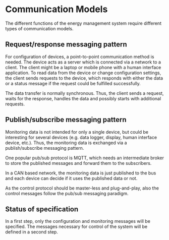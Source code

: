 # Communication Models

The different functions of the energy management system require different types of communication models.

## Request/response messaging pattern

For configuration of devices, a point-to-point communication method is needed. The device acts as a server which is connected via a network to a client. The client might be a laptop or mobile phone with a human interface application. To read data from the device or change configuration settings, the client sends requests to the device, which responds with either the data or a status message if the request could be fulfilled successfully.

The data transfer is normally synchronous. Thus, the client sends a request, waits for the response, handles the data and possibly starts with additional requests.

## Publish/subscribe messaging pattern

Monitoring data is not intended for only a single device, but could be interesting for several devices (e.g. data logger, display, human interface device, etc.). Thus, the monitoring data is exchanged via a publish/subscribe messaging pattern.

One popular pub/sub protocol is MQTT, which needs an intermediate broker to store the published messages and forward them to the subscribers.

In a CAN based network, the monitoring data is just published to the bus and each device can decide if it uses the published data or not.

As the control protocol should be master-less and plug-and-play, also the control messages follow the pub/sub messaging paradigm.

## Status of specification

In a first step, only the configuration and monitoring messages will be specified. The messages necessary for control of the system will be defined in a second step.
